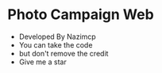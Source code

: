 # Photo Campaign Web

* Developed By Nazimcp
* You can take the code
* but don't remove the credit
* Give me a star
